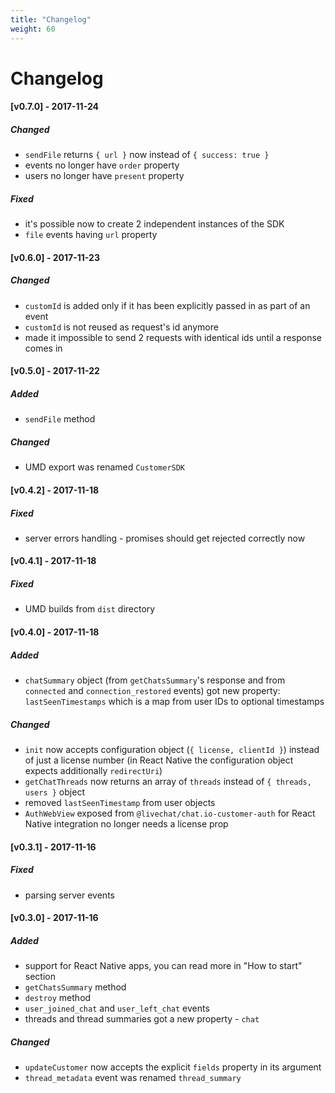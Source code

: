 ```yaml
---
title: "Changelog"
weight: 60
---
```


# Changelog

#### [v0.7.0] - 2017-11-24

##### Changed

* `sendFile` returns `{ url }` now instead of `{ success: true }`
* events no longer have `order` property
* users no longer have `present` property

##### Fixed

* it's possible now to create 2 independent instances of the SDK
* `file` events having `url` property

#### [v0.6.0] - 2017-11-23

##### Changed

* `customId` is added only if it has been explicitly passed in as part of an event
* `customId` is not reused as request's id anymore
* made it impossible to send 2 requests with identical ids until a response
  comes in

#### [v0.5.0] - 2017-11-22

##### Added

* `sendFile` method

##### Changed

* UMD export was renamed `CustomerSDK`

#### [v0.4.2] - 2017-11-18

##### Fixed

* server errors handling - promises should get rejected correctly now

#### [v0.4.1] - 2017-11-18

##### Fixed

* UMD builds from `dist` directory

#### [v0.4.0] - 2017-11-18

##### Added

* `chatSummary` object (from `getChatsSummary`'s response and from `connected`
  and `connection_restored` events) got new property: `lastSeenTimestamps` which
  is a map from user IDs to optional timestamps

##### Changed

* `init` now accepts configuration object (`{ license, clientId }`) instead of
  just a license number (in React Native the configuration object expects
  additionally `redirectUri`)
* `getChatThreads` now returns an array of `threads` instead of `{ threads,
  users }` object
* removed `lastSeenTimestamp` from user objects
* `AuthWebView` exposed from `@livechat/chat.io-customer-auth` for React Native
  integration no longer needs a license prop

#### [v0.3.1] - 2017-11-16

##### Fixed

* parsing server events

#### [v0.3.0] - 2017-11-16

##### Added

* support for React Native apps, you can read more in "How to start" section
* `getChatsSummary` method
* `destroy` method
* `user_joined_chat` and `user_left_chat` events
* threads and thread summaries got a new property - `chat`

##### Changed

* `updateCustomer` now accepts the explicit `fields` property in its argument
* `thread_metadata` event was renamed `thread_summary`
